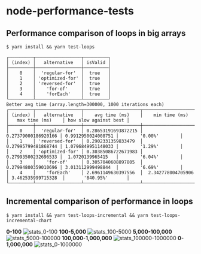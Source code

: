 # node-performance-tests

## Performance comparison of loops in big arrays

```shell
$ yarn install && yarn test-loops
```

```shell
┌─────────┬─────────────────┬─────────┐
│ (index) │   alternative   │ isValid │
├─────────┼─────────────────┼─────────┤
│    0    │  'regular-for'  │  true   │
│    1    │ 'optimized-for' │  true   │
│    2    │ 'reversed-for'  │  true   │
│    3    │    'for-of'     │  true   │
│    4    │    'forEach'    │  true   │
└─────────┴─────────────────┴─────────┘
Better avg time (array.length=300000, 1000 iterations each)
┌─────────┬─────────────────┬─────────────────────┬─────────────────────┬────────────────────┬───────────────────────┐
│ (index) │   alternative   │    avg time (ms)    │    min time (ms)    │   max time (ms)    │ how slow against best │
├─────────┼─────────────────┼─────────────────────┼─────────────────────┼────────────────────┼───────────────────────┤
│    0    │  'regular-for'  │ 0.28653191693872215 │ 0.27379000186920166 │ 0.9912950024008751 │        '0.00%'        │
│    1    │ 'reversed-for'  │ 0.2902331359833479  │ 0.27995799481868744 │ 1.0796849951148033 │        '1.29%'        │
│    2    │ 'optimized-for' │ 0.30385086722671983 │ 0.27993500232696533 │  1.0720139965415   │        '6.04%'        │
│    3    │    'for-of'     │ 0.3057040608897805  │ 0.27994800359010696 │ 3.013112999498844  │        '6.69%'        │
│    4    │    'forEach'    │ 2.6961149630397556  │  2.342778004705906  │ 3.462535999715328  │       '840.95%'       │
└─────────┴─────────────────┴─────────────────────┴─────────────────────┴────────────────────┴───────────────────────┘
```

## Incremental comparison of performance in loops

```shell
$ yarn install && yarn test-loops-incremental && yarn test-loops-incremental-chart 
```
**0-100**
![stats_0-100](https://user-images.githubusercontent.com/6887018/168231519-1180cdec-f2dc-4f94-b2d6-cced360180a2.svg)
**100-5,000**
![stats_100-5000](https://user-images.githubusercontent.com/6887018/168231600-3aad6eda-7304-4b05-b473-b7facdb07053.svg)
**5,000-100,000**
![stats_5000-100000](https://user-images.githubusercontent.com/6887018/168231623-d7b73da0-57d5-45d6-bf3d-1c5021d52fbb.svg)
**100,000-1,000,000**
![stats_100000-1000000](https://user-images.githubusercontent.com/6887018/168231639-73df0763-903a-4af7-a6f8-12df5e56d7ae.svg)
**0-1,000,000**
![stats_0-1000000](https://user-images.githubusercontent.com/6887018/168231908-ee682ccd-fc82-4cef-8ec5-34c77cc918dd.svg)



